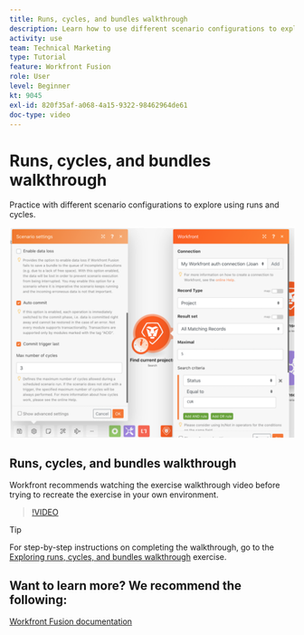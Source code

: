 ```yaml
---
title: Runs, cycles, and bundles walkthrough
description: Learn how to use different scenario configurations to explore using runs and cycles in [!DNL Adobe Workfront Fusion].
activity: use
team: Technical Marketing
type: Tutorial
feature: Workfront Fusion
role: User
level: Beginner
kt: 9045
exl-id: 820f35af-a068-4a15-9322-98462964de61
doc-type: video
---
```

# Runs, cycles, and bundles walkthrough

Practice with different scenario configurations to explore using runs and cycles. 

![An image of runs and cycles settings](assets/execution-history-and-scheduling-6.png)

## Runs, cycles, and bundles walkthrough

Workfront recommends watching the exercise walkthrough video before trying to recreate the exercise in your own environment.

>[!VIDEO](https://video.tv.adobe.com/v/335286/?quality=12&learn=on)

>[!TIP]
>
>For step-by-step instructions on completing the walkthrough, go to the [Exploring runs, cycles, and bundles walkthrough](https://experienceleague.adobe.com/docs/workfront-learn/tutorials-workfront/fusion/exercises/exploring-runs-cycles-and-bundles.html?lang=en) exercise.


## Want to learn more? We recommend the following:

[Workfront Fusion documentation](https://experienceleague.adobe.com/docs/workfront/using/adobe-workfront-fusion/workfront-fusion-2.html?lang=en)
